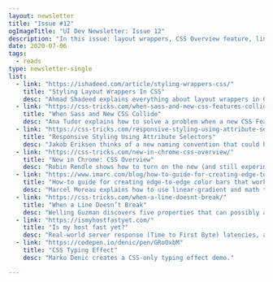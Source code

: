 ```yaml
---
layout: newsletter
title: "Issue #12"
ogImageTitle: "UI Dev Newsletter: Issue 12"
description: "In this issue: layout wrappers, CSS Overview feature, line breaks, and more."
date: 2020-07-06
tags:
  - reads
type: newsletter-single
list:
  - link: "https://ishadeed.com/article/styling-wrappers-css/"
    title: "Styling Layout Wrappers In CSS"
    desc: "Ahmad Shadeed explains everything about layout wrappers in CSS, how they work, how to use them, and when not to use them."
  - link: "https://css-tricks.com/when-sass-and-new-css-features-collide/"
    title: "When Sass and New CSS Collide"
    desc: "Ana Tudor explains how to solve a problem when a new CSS Feature has the same name as the existing Sass function like min() or linear-gradient()."
  - link: "https://css-tricks.com/responsive-styling-using-attribute-selectors/"
    title: "Responsive Styling Using Attribute Selectors"
    desc: "Jakob Eriksen thinks of a new naming convention that could help make responsive styling possibly easier."
  - link: "https://css-tricks.com/new-in-chrome-css-overview/"
    title: "New in Chrome: CSS Overview"
    desc: "Robin Rendle shows how to turn on the new (and still experimental) feature that shows an overview of the CSS used on a site."
  - link: "https://www.imarc.com/blog/how-to-guide-for-creating-edge-to-edge-color-bars-that-work-with-a-grid"
    title: "How-to guide for creating edge-to-edge color bars that work with a grid"
    desc: "Marcel Moreau explains how to use linear-gradient and math to create an edge-to-edge background that works well with grid like Bootstrap."
  - link: "https://css-tricks.com/when-a-line-doesnt-break/"
    title: "When a Line Doesn’t Break"
    desc: "Welling Guzman discovers five properties that can possibly affect how and when a line breaks."
  - link: "https://ismyhostfastyet.com/"
    title: "Is my host fast yet?"
    desc: "Real-world server response (Time to First Byte) latencies, as experienced by real-world users navigating the web."
  - link: "https://codepen.io/denic/pen/GRoOxbM"
    title: "CSS Typing Effect"
    desc: "Marko Denic creates a CSS-only typing effect demo."

---
```

